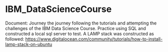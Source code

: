 # IBM_DataScienceCourse
Document: Journey the journey following the tutorials and attempting the challenges of the IBM Data Science Course. Practice using SQL and constructed a local sql server to test. A LAMP stack was constructed as followed:
https://www.digitalocean.com/community/tutorials/how-to-install-lamp-stack-on-ubuntu
